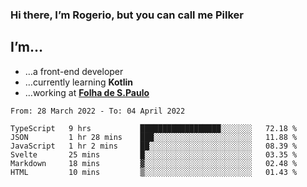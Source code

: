 ### Hi there, I’m Rogerio, but you can call me Pilker

## I’m…
- …a front-end developer
- …currently learning **Kotlin**
- …working at [**Folha de S.Paulo**](https://www.folha.com.br/)

<!--START_SECTION:waka-->

```text
From: 28 March 2022 - To: 04 April 2022

TypeScript   9 hrs           ██████████████████░░░░░░░   72.18 %
JSON         1 hr 28 mins    ███░░░░░░░░░░░░░░░░░░░░░░   11.88 %
JavaScript   1 hr 2 mins     ██░░░░░░░░░░░░░░░░░░░░░░░   08.39 %
Svelte       25 mins         █░░░░░░░░░░░░░░░░░░░░░░░░   03.35 %
Markdown     18 mins         ▓░░░░░░░░░░░░░░░░░░░░░░░░   02.48 %
HTML         10 mins         ▒░░░░░░░░░░░░░░░░░░░░░░░░   01.43 %
```

<!--END_SECTION:waka-->
